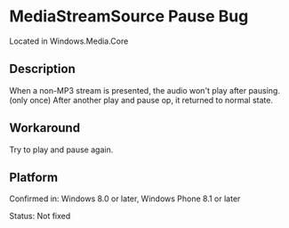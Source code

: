 # MediaStreamSource Pause Bug
Located in Windows.Media.Core

## Description
When a non-MP3 stream is presented, the audio won't play after pausing.(only once) After another play and pause op, it returned to normal state.

## Workaround
Try to play and pause again.

## Platform
Confirmed in: Windows 8.0 or later, Windows Phone 8.1 or later

Status: Not fixed
